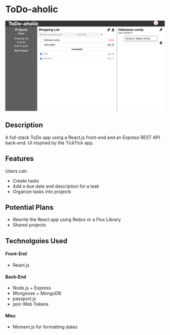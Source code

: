 # ToDo-aholic
![Screenshot of UI](misc/screenshot-3.png)
## Description ##
A full-stack ToDo app using a React.js front-end and an Express REST API back-end. UI inspired by the TickTick app.


## Features ##
Users can:
* Create tasks
* Add a due date and description for a task
* Organize tasks into projects

## Potential Plans ##
* Rewrite the React.app using Redux or a Flux Library
* Shared projects

## Technolgoies Used ##
#### Front-End ####
* React.js

#### Back-End ####
* Node.js + Express
* Mongoose + MongoDB
* passport.js
* json Web Tokens

#### Misc ####
* Moment.js for formatting dates
